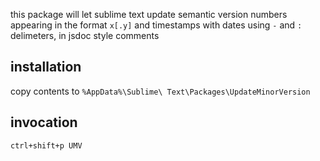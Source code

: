 this package will let sublime text update semantic version numbers appearing in the format `x[.y]` and timestamps with dates using `-` and `:` delimeters, in jsdoc style comments

## installation

copy contents to `%AppData%\Sublime\ Text\Packages\UpdateMinorVersion`

## invocation

`ctrl+shift+p UMV`

